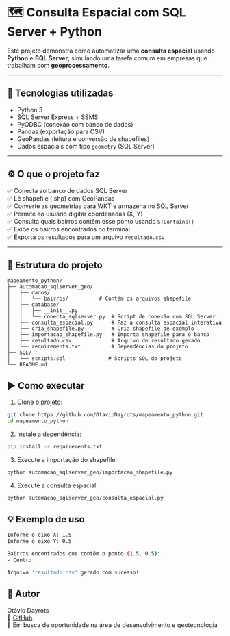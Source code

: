 # 🗺️ Consulta Espacial com SQL Server + Python

Este projeto demonstra como automatizar uma **consulta espacial** usando **Python** e **SQL Server**, simulando uma tarefa comum em empresas que trabalham com **geoprocessamento**.

---

## 🔧 Tecnologias utilizadas

- Python 3
- SQL Server Express + SSMS
- PyODBC (conexão com banco de dados)
- Pandas (exportação para CSV)
- GeoPandas (leitura e conversão de shapefiles)
- Dados espaciais com tipo `geometry` (SQL Server)

---

## ⚙️ O que o projeto faz

✅ Conecta ao banco de dados SQL Server  
✅ Lê shapefile (.shp) com GeoPandas  
✅ Converte as geometrias para WKT e armazena no SQL Server  
✅ Permite ao usuário digitar coordenadas (X, Y)  
✅ Consulta quais bairros contêm esse ponto usando `STContains()`  
✅ Exibe os bairros encontrados no terminal  
✅ Exporta os resultados para um arquivo `resultado.csv`

---

## 📁 Estrutura do projeto

```
mapeamento_python/
├── automacao_sqlserver_geo/
│   ├── dados/
│   │   └── bairros/          # Contém os arquivos shapefile
│   ├── database/
│   │   ├── __init__.py
│   │   └── conecta_sqlserver.py  # Script de conexão com SQL Server
│   ├── consulta_espacial.py      # Faz a consulta espacial interativa
│   ├── cria_shapefile.py         # Cria shapefile de exemplo
│   ├── importacao_shapefile.py   # Importa shapefile para o banco
│   ├── resultado.csv             # Arquivo de resultado gerado
│   └── requirements.txt          # Dependências do projeto
├── SQL/
│   └── scripts.sql              # Scripts SQL do projeto
└── README.md
```

## ▶️ Como executar

1. Clone o projeto:

```bash
git clone https://github.com/OtavioDayrots/mapeamento_python.git
cd mapeamento_python
```

2. Instale a dependência:

```bash
pip install -r requirements.txt
```

3.  Execute a importação do shapefile:

```bash
python automacao_sqlserver_geo/importacao_shapefile.py
```

4. Execute a consulta espacial:

```bash
python automacao_sqlserver_geo/consulta_espacial.py
```

## 💡 Exemplo de uso

```bash
Informe o eixo X: 1.5
Informe o eixo Y: 0.5

Bairros encontrados que contêm o ponto (1.5, 0.5):
- Centro

Arquivo 'resultado.csv' gerado com sucesso!
```

## 🤝 Autor

Otávio Dayrots  
🔗 [GitHub](https://github.com/OtavioDayrots)  
📧 Em busca de oportunidade na área de desenvolvimento e geotecnologia